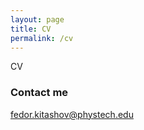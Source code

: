 ```yaml
---
layout: page
title: CV
permalink: /cv
---
```


CV

### Contact me

[fedor.kitashov@phystech.edu](mailto:email@domain.com)
